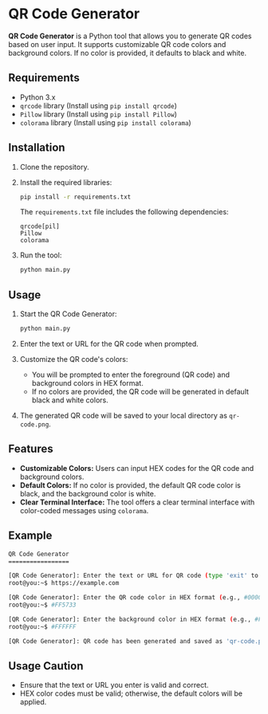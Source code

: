 # QR Code Generator

**QR Code Generator** is a Python tool that allows you to generate QR codes based on user input. It supports customizable QR code colors and background colors. If no color is provided, it defaults to black and white.

## Requirements

- Python 3.x
- `qrcode` library (Install using `pip install qrcode`)
- `Pillow` library (Install using `pip install Pillow`)
- `colorama` library (Install using `pip install colorama`)

## Installation

1. Clone the repository.
2. Install the required libraries:

    ```bash
    pip install -r requirements.txt
    ```

    The `requirements.txt` file includes the following dependencies:

    ```
    qrcode[pil]
    Pillow
    colorama
    ```

3. Run the tool:

    ```bash
    python main.py
    ```

## Usage

1. Start the QR Code Generator:

    ```bash
    python main.py
    ```

2. Enter the text or URL for the QR code when prompted.

3. Customize the QR code's colors:

    - You will be prompted to enter the foreground (QR code) and background colors in HEX format.
    - If no colors are provided, the QR code will be generated in default black and white colors.

4. The generated QR code will be saved to your local directory as `qr-code.png`.

## Features

- **Customizable Colors:** Users can input HEX codes for the QR code and background colors.
- **Default Colors:** If no color is provided, the default QR code color is black, and the background color is white.
- **Clear Terminal Interface:** The tool offers a clear terminal interface with color-coded messages using `colorama`.

## Example

```bash
QR Code Generator
=================

[QR Code Generator]: Enter the text or URL for QR code (type 'exit' to quit):
root@you:~$ https://example.com

[QR Code Generator]: Enter the QR code color in HEX format (e.g., #000000 for black). Press Enter to black.
root@you:~$ #FF5733

[QR Code Generator]: Enter the background color in HEX format (e.g., #FFFFFF for white). Press Enter to white.
root@you:~$ #FFFFFF

[QR Code Generator]: QR code has been generated and saved as 'qr-code.png'
```

## Usage Caution

- Ensure that the text or URL you enter is valid and correct.
- HEX color codes must be valid; otherwise, the default colors will be applied.
